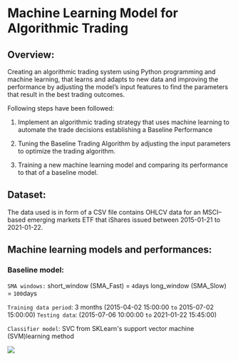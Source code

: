 # Machine Learning Model for Algorithmic Trading

## Overview:

Creating an algorithmic trading system using Python programming and machine learning, that learns and adapts to new data and improving the performance by adjusting the model’s input features to find the parameters that result in the best trading outcomes.

Following steps have been followed:

1. Implement an algorithmic trading strategy that uses machine learning to automate the trade decisions establishing a Baseline Performance

2. Tuning the Baseline Trading Algorithm by adjusting the input parameters to optimize the trading algorithm.

3. Training a new machine learning model and comparing its performance to that of a baseline model.


## Dataset:

The data used is in form of a CSV file contains OHLCV data for an MSCI–based emerging markets ETF that iShares issued  between 2015-01-21 to 2021-01-22.

## Machine learning models and performances:

### Baseline model:

`SMA windows:`
short_window (SMA_Fast) = `4`days
long_window (SMA_Slow) = `100`days

`Training data period`: 3 months (2015-04-02 15:00:00 `to` 2015-07-02 15:00:00)
`Testing data`: (2015-07-06 10:00:00 `to` 2021-01-22 15:45:00)

`Classifier model`: SVC from SKLearn's support vector machine (SVM)learning method

![](images/crypto_data.png)





